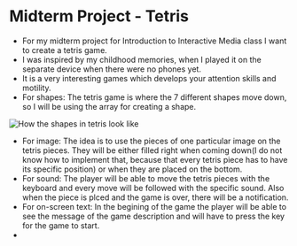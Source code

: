 # Midterm Project - Tetris
* For my midterm project for Introduction to Interactive Media class I want to create a tetris game.
* I was inspired by my childhood memories, when I played it on the separate device when there were no phones yet.
* It is a very interesting games which develops your attention skills and motility.
* For shapes: The tetris game is where the 7 different shapes move down, so I will be using the array for creating a shape.

![How the shapes in tetris look like]()
* For image: The idea is to use the pieces of one particular image on the tetris pieces. They will be either filled right when coming down(I do not know how to implement that, because that every tetris piece has to have its specific position) or when they are placed on the bottom.
* For sound: The player will be able to move the tetris pieces with the keyboard and every move will be followed with the specific sound. Also when the piece is plced and the game is over, there will be a notification.
* For on-screen text: In the begining of the game the player will be able to see the message of the game description and will have to press the key for the game to start.
* 
